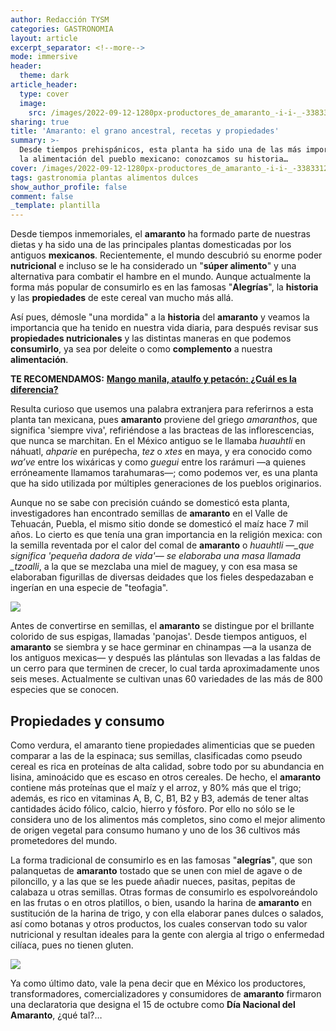 ```yaml
---
author: Redacción TYSM
categories: GASTRONOMIA
layout: article
excerpt_separator: <!--more-->
mode: immersive
header:
  theme: dark
article_header:
  type: cover
  image:
    src: /images/2022-09-12-1280px-productores_de_amaranto_-i-i-_-33833123631.jpeg
sharing: true
title: 'Amaranto: el grano ancestral, recetas y propiedades'
summary: >-
  Desde tiempos prehispánicos, esta planta ha sido una de las más importantes en
  la alimentación del pueblo mexicano: conozcamos su historia…
cover: /images/2022-09-12-1280px-productores_de_amaranto_-i-i-_-33833123631.jpeg
tags: gastronomia plantas alimentos dulces
show_author_profile: false
comment: false
_template: plantilla
---
```







Desde tiempos inmemoriales, el **amaranto** ha formado parte de nuestras dietas y ha sido una de las principales plantas domesticadas por los antiguos **mexicanos**. Recientemente, el mundo descubrió su enorme poder **nutricional** e incluso se le ha considerado un "**súper alimento**" y una alternativa para combatir el hambre en el mundo. Aunque actualmente la forma más popular de consumirlo es en las famosas "**Alegrías**", la **historia** y las **propiedades** de este cereal van mucho más allá.

Así pues, démosle "una mordida" a la **historia** del **amaranto** y veamos la importancia que ha tenido en nuestra vida diaria, para después revisar sus **propiedades nutricionales** y las distintas maneras en que podemos **consumirlo**, ya sea por deleite o como **complemento** a nuestra **alimentación**.

**TE RECOMENDAMOS:** [**Mango manila, ataulfo y petacón: ¿Cuál es la diferencia?**](https://blog.tonoysumariachi.com/gastronomia/2022/07/19/mango-manila-ataulfo-y-petacon-cual-es-la-diferencia.html)

Resulta curioso que usemos una palabra extranjera para referirnos a esta planta tan mexicana, pues **amaranto** proviene del griego _amaranthos_, que significa 'siempre viva', refiriéndose a las bracteas de las inflorescencias, que nunca se marchitan. En el México antiguo se le llamaba _huauhtli_ en náhuatl, _ahparie_ en purépecha, _tez_ o _xtes_ en maya, y era conocido como _wa’ve_ entre los wixáricas y como _guegui_ entre los rarámuri —a quienes erróneamente llamamos tarahumaras—; como podemos ver, es una planta que ha sido utilizada por múltiples generaciones de los pueblos originarios.

Aunque no se sabe con precisión cuándo se domesticó esta planta, investigadores han encontrado semillas de **amaranto** en el Valle de Tehuacán, Puebla, el mismo sitio donde se domesticó el maíz hace 7 mil años. Lo cierto es que tenía una gran importancia en la religión mexica: con la semilla reventada por el calor del comal de **amaranto** o _huauhtli —\_que significa 'pequeña dadora de vida'— se elaboraba una masa llamada \_tzoalli_, a la que se mezclaba una miel de maguey, y con esa masa se elaboraban figurillas de diversas deidades que los fieles despedazaban e ingerían en una especie de "teofagia".

![](https://upload.wikimedia.org/wikipedia/commons/5/58/Campos_de_amaranto_en_el_estado_de_Tlaxcala-Teacalco_M%C3%A9xico.jpg)

Antes de convertirse en semillas, el **amaranto** se distingue por el brillante colorido de sus espigas, llamadas 'panojas'. Desde tiempos antiguos, el **amaranto** se siembra y se hace germinar en chinampas —a la usanza de los antiguos mexicas— y después las plántulas son llevadas a las faldas de un cerro para que terminen de crecer, lo cual tarda aproximadamente unos seis meses. Actualmente se cultivan unas 60 variedades de las más de 800 especies que se conocen.

## Propiedades y consumo

Como verdura, el amaranto tiene propiedades alimenticias que se pueden comparar a las de la espinaca; sus semillas, clasificadas como pseudo cereal es rica en proteínas de alta calidad, sobre todo por su abundancia en lisina, aminoácido que es escaso en otros cereales. De hecho, el **amaranto** contiene más proteínas que el maíz y el arroz, y 80% más que el trigo; además, es rico en vitaminas A, B, C, B1, B2 y B3, además de tener altas cantidades ácido fólico, calcio, hierro y fósforo. Por ello no sólo se le considera uno de los alimentos más completos, sino como el mejor alimento de origen vegetal para consumo humano y uno de los 36 cultivos más prometedores del mundo.

La forma tradicional de consumirlo es en las famosas "**alegrías**", que son palanquetas de **amaranto** tostado que se unen con miel de agave o de piloncillo, y a las que se les puede añadir nueces, pasitas, pepitas de calabaza u otras semillas. Otras formas de consumirlo es espolvoreándolo en las frutas o en otros platillos, o bien, usando la harina de **amaranto** en sustitución de la harina de trigo, y con ella elaborar panes dulces o salados, así como botanas y otros productos, los cuales conservan todo su valor nutricional y resultan ideales para la gente con alergia al trigo o enfermedad cilíaca, pues no tienen gluten.

![](https://upload.wikimedia.org/wikipedia/commons/thumb/0/00/Productores_de_Amaranto_-i---i-_%2833149924453%29.jpg/1024px-Productores_de_Amaranto_-i---i-_%2833149924453%29.jpg)

Ya como último dato, vale la pena decir que en México los productores, transformadores, comercializadores y consumidores de **amaranto** firmaron una declaratoria que designa el 15 de octubre como **Día Nacional del Amaranto**, ¿qué tal?…
